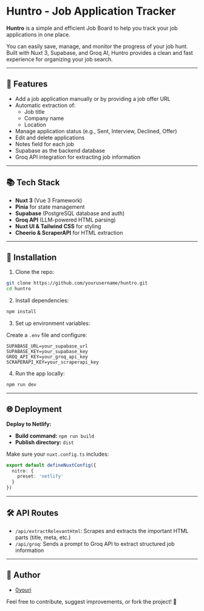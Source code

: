 # Huntro - Job Application Tracker

**Huntro** is a simple and efficient Job Board to help you track your job applications in one place.

You can easily save, manage, and monitor the progress of your job hunt. Built with Nuxt 3, Supabase, and Groq AI, Huntro provides a clean and fast experience for organizing your job search.

---

## 🚀 Features

- Add a job application manually or by providing a job offer URL
- Automatic extraction of:
  - Job title
  - Company name
  - Location
- Manage application status (e.g., Sent, Interview, Declined, Offer)
- Edit and delete applications
- Notes field for each job
- Supabase as the backend database
- Groq API integration for extracting job information

---

## 📚 Tech Stack

- **Nuxt 3** (Vue 3 Framework)
- **Pinia** for state management
- **Supabase** (PostgreSQL database and auth)
- **Groq API** (LLM-powered HTML parsing)
- **Nuxt UI & Tailwind CSS** for styling
- **Cheerio & ScraperAPI** for HTML extraction

---

## 🚧 Installation

1. Clone the repo:

```bash
git clone https://github.com/yourusername/huntro.git
cd huntro
```

2. Install dependencies:

```bash
npm install
```

3. Set up environment variables:

Create a `.env` file and configure:

```env
SUPABASE_URL=your_supabase_url
SUPABASE_KEY=your_supabase_key
GROQ_API_KEY=your_groq_api_key
SCRAPERAPI_KEY=your_scraperapi_key
```

4. Run the app locally:

```bash
npm run dev
```

---

## 🌐 Deployment

**Deploy to Netlify:**

- **Build command:** `npm run build`
- **Publish directory:** `dist`

Make sure your `nuxt.config.ts` includes:

```ts
export default defineNuxtConfig({
  nitro: {
    preset: 'netlify'
  }
})
```

---

## 🛠️ API Routes

- `/api/extractRelevantHtml`: Scrapes and extracts the important HTML parts (title, meta, etc.)
- `/api/groq`: Sends a prompt to Groq API to extract structured job information

---

## 👤 Author

- [0youri](https://github.com/0youri)

Feel free to contribute, suggest improvements, or fork the project! 🚀

